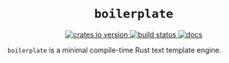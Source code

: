 <h1 align="center"><code>boilerplate</code></h1>

<div align="center">
  <a href="https://crates.io/crates/boilerplate">
    <img src="https://img.shields.io/crates/v/boilerplate.svg" alt="crates.io version">
  </a>
  <a href="https://github.com/casey/boilerplate/actions">
    <img src="https://github.com/casey/boilerplate/workflows/Build/badge.svg" alt="build status">
  </a>
  <a href="https://docs.rs/boilerplate/latest/boilerplate/">
    <img src="https://img.shields.io/crates/v/matrix-sdk?color=blue&label=docs" alt="docs">
  </a>
</div>

`boilerplate` is a minimal compile-time Rust text template engine.
